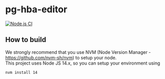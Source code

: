 # pg-hba-editor

[![Node.js CI](https://github.com/marcelo-hexsel/pg-hba-editor/actions/workflows/main.yml/badge.svg)](https://github.com/marcelo-hexsel/pg-hba-editor/actions/workflows/main.yml)

## How to build

We strongly recommend that you use NVM (Node Version Manager - https://github.com/nvm-sh/nvm) to setup your node.  
This project uses Node JS 14.x, so you can setup your environment using

```
nvm install 14
```
